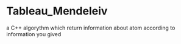 # Tableau_Mendeleiv
a C++ algorythm which return information about atom according to information you gived
